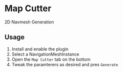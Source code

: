 # Map Cutter

2D Navmesh Generation

## Usage

1. Install and enable the plugin
2. Select a NavigationMeshInstance
3. Open the `Map Cutter` tab on the bottom
4. Tweak the paramterers as desired and pres `Generate`

